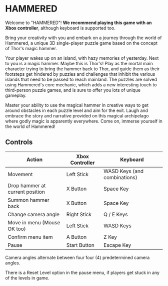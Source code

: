 # HAMMERED

Welcome to "HAMMERED"! **We recommend playing this game with an Xbox controller**, although keyboard is supported too.

Bring your creativity with you and embark on a journey through the world of Hammered, a unique 3D single-player puzzle game based on the concept of Thor's magic hammer. 

Your player wakes up on an island, with hazy memories of yesterday. Next to you is a magic hammer. Maybe this is Thor's! Play as the mortal main character trying to bring the hammer back to Thor, and guide them as their footsteps get hindered by puzzles and challenges that inhibit the various islands that need to be passed to reach mainland. The puzzles are solved using Hammered's core mechanic, which adds a new interesting touch to third-person puzzle games, and is sure to offer you lots of unique gameplay.

Master your ability to use the magical hammer in creative ways to get around obstacles in each puzzle level and aim for the exit. Laugh and embrace the story and narrative provided on this magical archipelago where godly magic is apparently everywhere. Come on, immerse yourself in the world of Hammered!

## Controls

| Action                                   | Xbox Controller        | Keyboard                            |
|------------------------------------------|------------------------|-------------------------------------|
| Movement                                 | Left Stick             | WASD Keys (and combinations)        |
| Drop hammer at current position          | X Button               | Space Key                           |
| Summon hammer back                       | X Button               | Space Key                           |
| Change camera angle                      | Right Stick            | Q / E Keys                          |
| Move in menu (Mouse OK too)              | Left Stick             | WASD Keys                           |
| Confirm menu item                        | A Button               | Z Key                               |
| Pause                                    | Start Button           | Escape Key                          |

Camera angles alternate between four four (4) predetermined camera angles.

There is a Reset Level option in the pause menu, if players get stuck in any of the levels in game.